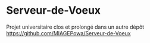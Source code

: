 Serveur-de-Voeux
================

Projet universitaire clos et prolongé dans un autre dépôt https://github.com/MIAGEPowa/Serveur-de-Voeux
